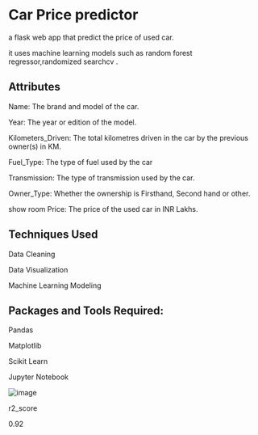 # Car Price predictor 
a flask web app that predict the price of used car.

it uses machine learning models such as random forest regressor,randomized searchcv .
## Attributes
Name: The brand and model of the car.

Year: The year or edition of the model.

Kilometers_Driven: The total kilometres driven in the car by the previous owner(s) in KM.

Fuel_Type: The type of fuel used by the car 

Transmission: The type of transmission used by the car.

Owner_Type: Whether the ownership is Firsthand, Second hand or other.

show room Price: The price of the used car in INR Lakhs.



## Techniques Used

Data Cleaning

Data Visualization

Machine Learning Modeling

## Packages and Tools Required:
Pandas 

Matplotlib

Scikit Learn

Jupyter Notebook

  
![image](https://user-images.githubusercontent.com/79282753/123615495-fc669100-d822-11eb-9b74-122a41651dc8.png)

r2_score 

0.92






